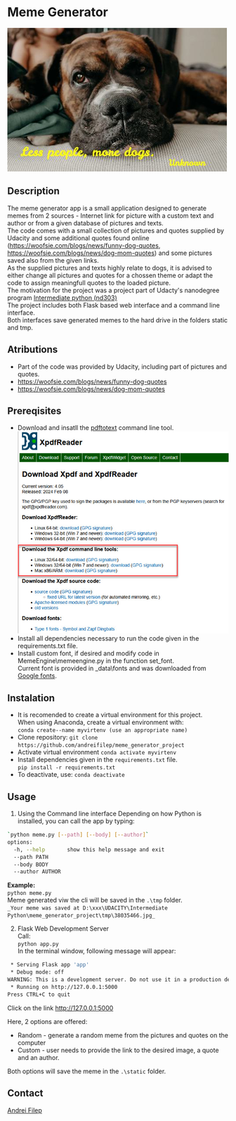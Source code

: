 # Meme Generator
![](./static/18903057.jpg)  
## Description
The meme generator app is a small application designed to generate memes from 2 sources - Internet link for picture with a custom text and author or from a given database of pictures and texts.  
The code comes with a small collection of pictures and quotes supplied by Udacity and some additional quotes found online (https://woofsie.com/blogs/news/funny-dog-quotes, https://woofsie.com/blogs/news/dog-mom-quotes) and some pictures saved also from the given links.  
As the supplied pictures and texts highly relate to dogs, it is advised to either change all pictures and quotes for a chossen theme or adapt the code to assign meaningfull quotes to the loaded picture.  
The motivation for the project was a project part of Udacty's nanodegree program [Intermediate python (nd303)]([text](https://www.udacity.com/enrollment/nd303))  
The project includes both Flask based web interface and a command line interface.  
Both interfaces save generated memes to the hard drive in the folders static and tmp.  

## Atributions
* Part of the code was provided by Udacity, including part of pictures and quotes.  
* https://woofsie.com/blogs/news/funny-dog-quotes  
* https://woofsie.com/blogs/news/dog-mom-quotes  

## Prereqisites
* Download and insatll the [pdftotext](https://www.xpdfreader.com/download.html) command line tool.  
![](./_xpdf_help/pdftotext.jpg)  
* Install all dependencies necessary to run the code given in the requirements.txt file.  
* Install custom font, if desired and modify code in MemeEngine\memeengine.py in the function set_font.  
Current font is provided in \_data\fonts and was downloaded from [Google fonts](https://fonts.google.com/specimen/Leckerli+One).  

## Instalation
* It is recomended to create a virtual environment for this project.  
When using Anaconda, create a virtual environment with:  
````conda create--name myvirtenv (use an appropriate name)````  
* Clone repository:
```git clone https://github.com/andreifilep/meme_generator_project```
* Activate virtual environment
````conda activate myvirtenv````
* Install dependencies given in the ``requirements.txt`` file.  
```pip install -r requirements.txt```
* To deactivate, use:
````conda deactivate````


## Usage
1. Using the Command line interface
Depending on how Python is installed, you can call the app by typing:  
```sh
`python meme.py [--path] [--body] [--author]`  
options:
  -h, --help       show this help message and exit  
  --path PATH  
  --body BODY  
  --author AUTHOR  
```
__Example:__  
`python meme.py`  
Meme generated viw the cli will be saved in the ```.\tmp``` folder.  
```_Your meme was saved at D:\xxx\UDACITY\Intermediate Python\meme_generator_project\tmp\38035466.jpg_```  

2. Flask Web Development Server  
Call:  
`python app.py`  
In the terminal window, following message will appear:  
```sh
 * Serving Flask app 'app'                                                                                                                                                                                                          
 * Debug mode: off                                                                                                                                                                                                                  
WARNING: This is a development server. Do not use it in a production deployment. Use a production WSGI server instead.                                                                                                              
 * Running on http://127.0.0.1:5000
Press CTRL+C to quit 
```

Click on the link http://127.0.0.1:5000  

Here, 2 options are offered:
- Random - generate a random meme from the pictures and quotes on the computer
- Custom - user needs to provide the link to the desired image, a quote and an author.

Both options will save the meme in the ```.\static``` folder.

## Contact
[Andrei Filep]([text](https://www.filep-race-engineering.com/))